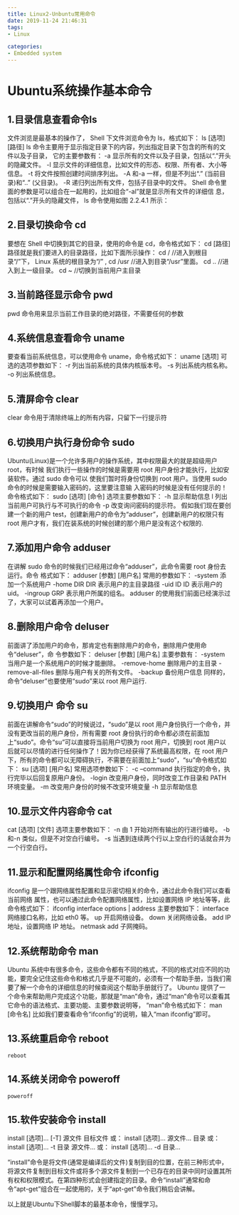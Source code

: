 ```yaml
---
title: Linux2-Unbuntu常用命令
date: 2019-11-24 21:46:31
tags:
- Linux

categories:
- Embedded system
---
```


# Ubuntu系统操作基本命令

## 1.目录信息查看命令ls
文件浏览是最基本的操作了， Shell 下文件浏览命令为 ls，格式如下：
ls	[选项]	[路径]
ls 命令主要用于显示指定目录下的内容，列出指定目录下包含的所有的文件以及子目录，
它的主要参数有：
-a 显示所有的文件以及子目录，包括以“.”开头的隐藏文件。
-l 显示文件的详细信息，比如文件的形态、权限、所有者、大小等信息。
-t 将文件按照创建时间排序列出。
-A 和-a 一样，但是不列出“.” (当前目录)和“..” (父目录)。
-R 递归列出所有文件，包括子目录中的文件。
Shell 命令里面的参数是可以组合在一起用的，比如组合“-al”就是显示所有文件的详细信
息，包括以“.”开头的隐藏文件， ls 命令使用如图 2.2.4.1 所示：

## 2.目录切换命令 cd
要想在 Shell 中切换到其它的目录，使用的命令是 cd，命令格式如下：
cd [路径]
路径就是我们要进入的目录路径，比如下面所示操作：
cd / //进入到根目录“/”下， Linux 系统的根目录为“/” ,
cd /usr //进入到目录“/usr”里面。
cd .. //进入到上一级目录。
cd ~ //切换到当前用户主目录

## 3.当前路径显示命令 pwd
pwd 命令用来显示当前工作目录的绝对路径，不需要任何的参数

## 4.系统信息查看命令 uname
要查看当前系统信息，可以使用命令 uname，命令格式如下：
uname [选项]
可选的选项参数如下：
-r 列出当前系统的具体内核版本号。
-s 列出系统内核名称。
-o 列出系统信息。

## 5.清屏命令 clear
clear 命令用于清除终端上的所有内容，只留下一行提示符

## 6.切换用户执行身份命令 sudo
Ubuntu(Linux)是一个允许多用户的操作系统，其中权限最大的就是超级用户 root，有时候
我们执行一些操作的时候是需要用 root 用户身份才能执行，比如安装软件。通过 sudo 命令可以
使我们暂时将身份切换到 root 用户。当使用 sudo 命令的时候是需要输入密码的，这里要注意输
入密码的时候是没有任何提示的！命令格式如下：
sudo [选项] [命令]
选项主要参数如下：
-h 显示帮助信息
l 列出当前用户可执行与不可执行的命令
-p 改变询问密码的提示符。
假如我们现在要创建一个新的用户 test，创建新用户的命令为“adduser”，创建新用户的权限只有 root 用户才有，我们在装系统的时候创建的那个用户是没有这个权限的.

## 7.添加用户命令 adduser
在讲解 sudo 命令的时候我们已经用过命令“adduser”，此命令需要 root 身份去运行。命令
格式如下：
adduser [参数] [用户名]
常用的参数如下：
-system 添加一个系统用户
-home DIR DIR 表示用户的主目录路径
-uid ID ID 表示用户的 uid。
-ingroup GRP 表示用户所属的组名。
adduser 的使用我们前面已经演示过了，大家可以试着再添加一个用户。

## 8.删除用户命令 deluser
前面讲了添加用户的命令，那肯定也有删除用户的命令，删除用户使用命令“deluser”，命
令参数如下：
deluser [参数] [用户名]
主要参数有：
-system 当用户是一个系统用户的时候才能删除。
-remove-home 删除用户的主目录
-remove-all-files 删除与用户有关的所有文件。
-backup 备份用户信息
同样的，命令“deluser”也要使用“sudo”来以 root 用户运行.

## 9.切换用户 命令 su
前面在讲解命令“sudo”的时候说过，“sudo”是以 root 用户身份执行一个命令，并没有更改当前的用户身份，所有需要 root 身份执行的命令都必须在前面加上“sudo”。命令“su”可以直接将当前用户切换为 root 用户，切换到 root 用户以后就可以尽情的进行任何操作了！因为你已经获得了系统最高权限，在 root 用户下，所有的命令都可以无障碍执行，不需要在前面加上“sudo”，“su”命令格式如下：
su [选项] [用户名]
常用选项参数如下：
-c –command 执行指定的命令，执行完毕以后回复原用户身份。
-login 改变用户身份，同时改变工作目录和 PATH 环境变量。
-m 改变用户身份的时候不改变环境变量
-h 显示帮助信息

## 10.显示文件内容命令 cat
cat [选项] [文件]
选项主要参数如下：
-n 由 1 开始对所有输出的行进行编号。
-b 和-n 类似，但是不对空白行编号。
-s 当遇到连续两个行以上空白行的话就合并为一个行空白行。

## 11.显示和配置网络属性命令 ifconfig
ifconfig 是一个跟网络属性配置和显示密切相关的命令，通过此命令我们可以查看当前网络
属性，也可以通过此命令配置网络属性，比如设置网络 IP 地址等等，此命令格式如下：
ifconfig interface options | address
主要参数如下：
interface 网络接口名称，比如 eth0 等。
up 开启网络设备。
down 关闭网络设备。
add IP 地址，设置网络 IP 地址。
netmask add 子网掩码。

## 12.系统帮助命令 man
Ubuntu 系统中有很多命令，这些命令都有不同的格式，不同的格式对应不同的功能，要完全记住这些命令和格式几乎是不可能的，必须有一个帮助手册，当我们需要了解一个命令的详细信息的时候查阅这个帮助手册就行了。 Ubuntu 提供了一个命令来帮助用户完成这个功能，那就是“man”命令，通过“man”命令可以查看其它命令的语法格式、主要功能、主要参数说明等， “man”命令格式如下：
man [命令名]
比如我们要查看命令“ifconfig”的说明，输入“man ifconfig”即可。

## 13.系统重启命令 reboot

```
reboot
```

## 14.系统关闭命令 poweroff
```
poweroff
```

## 15.软件安装命令 install
install [选项]... [-T] 源文件 目标文件
或： install [选项]... 源文件... 目录
或： install [选项]... -t 目录 源文件...
或： install [选项]... -d 目录...

“install”命令是将文件(通常是编译后的文件)复制到目的位置，在前三种形式中，将源文件复制到目标文件或将多个源文件复制到一个已存在的目录中同时设置其所有权和权限模式。在第四种形式会创建指定的目录。命令“install”通常和命令“apt-get”组合在一起使用的，关于“apt-get”命令我们稍后会讲解。

以上就是Ubuntu下Shell脚本的最基本命令，慢慢学习。




